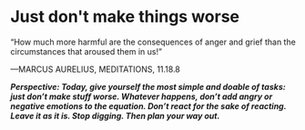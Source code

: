 # Just don't make things worse

“How much more harmful are the consequences of anger and grief than the circumstances that aroused them in us!”

—MARCUS AURELIUS, MEDITATIONS, 11.18.8

***Perspective: Today, give yourself the most simple and doable of tasks: just don’t make stuff worse. Whatever happens, don’t add angry or negative emotions to the equation. Don’t react for the sake of reacting. Leave it as it is. Stop digging. Then plan your way out.***